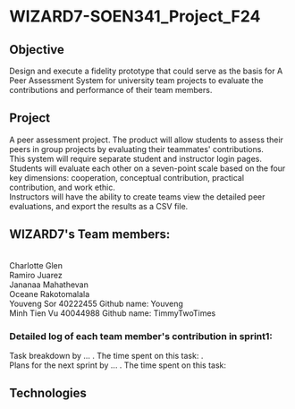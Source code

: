 # WIZARD7-SOEN341_Project_F24
## Objective
  Design and execute a fidelity prototype that could serve as the basis for A Peer Assessment System for university team projects to evaluate the contributions and performance of their team members.
## Project
  A peer assessment project. The product will allow students to assess their peers in group projects by evaluating their teammates' contributions. 
<br/>This system will require separate student and instructor login pages. Students will evaluate each other on a seven-point scale based on the four key dimensions: cooperation, conceptual contribution, practical contribution, and work ethic.
<br/>Instructors will have the ability to create teams view the detailed peer evaluations, and export the results as a CSV file.

##  WIZARD7's Team members:
<br/>Charlotte Glen
<br/>Ramiro Juarez
<br/>Jananaa Mahathevan
<br/>Oceane Rakotomalala
<br/>Youveng Sor  40222455  Github name: Youveng
<br/>Minh Tien Vu  40044988  Github name: TimmyTwoTimes

### Detailed log of each team member's contribution in sprint1: <br>
Task breakdown by ... . The time spent on this task: . <br>
Plans for the next sprint by ... . The time spent on this task:

## Technologies
